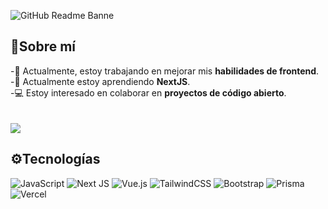 ![GitHub Readme Banne](https://github.com/JJozef/JJozef/assets/101532359/9d8efa9e-098f-4911-8709-c74985ad406f)

## 👋Sobre mí

-🔭 Actualmente, estoy trabajando en mejorar mis **habilidades de frontend**.<br/>-🌱 Actualmente estoy aprendiendo **NextJS**.<br/>-💻 Estoy interesado en colaborar en **proyectos de código abierto**.<br/><br/><br/>
[![](https://visitcount.itsvg.in/api?id=jjozef&icon=0&color=0)](https://visitcount.itsvg.in)

## ⚙Tecnologías

![JavaScript](https://img.shields.io/badge/javascript-%23323330.svg?style=flat&logo=javascript&logoColor=%23F7DF1E) 
![Next JS](https://img.shields.io/badge/Next-black?style=flat&logo=next.js&logoColor=white) 
![Vue.js](https://img.shields.io/badge/-Vue.js-4FC08D?style=flat&logo=vue.js&logoColor=white)
![TailwindCSS](https://img.shields.io/badge/tailwindcss-%2338B2AC.svg?style=flat&logo=tailwind-css&logoColor=white) 
![Bootstrap](https://img.shields.io/badge/bootstrap-%238511FA.svg?style=flat&logo=bootstrap&logoColor=white)
![Prisma](https://img.shields.io/badge/prisma-%233776AB.svg?style=flat&logo=prisma&logoColor=white) 
![Vercel](https://img.shields.io/badge/vercel-%23000000.svg?style=flat&logo=vercel&logoColor=white) 
